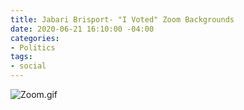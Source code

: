 ```yaml
---
title: Jabari Brisport- "I Voted" Zoom Backgrounds
date: 2020-06-21 16:10:00 -04:00
categories:
- Politics
tags:
- social
---
```


![Zoom.gif](/uploads/Zoom.gif)